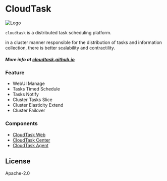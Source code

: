 # CloudTask

![Logo](https://avatars0.githubusercontent.com/u/28881302?s=150&v=4)

`cloudtask` is a distributed task scheduling platform.

in a cluster manner responsible for the distribution of tasks and information collection, there is better scalability and contractility.
##### More info at [cloudtask.github.io](https://cloudtask.github.io/cloudtask)

### Feature   
* WebUI Manage
* Tasks Timed Schedule
* Tasks Notify
* Cluster Tasks Slice
* Cluster Elasticity Extend
* Cluster Failover 

### Components

* [CloudTask Web](https://github.com/cloudtask/cloudtask-web)
* [CloudTask Center](https://github.com/cloudtask/cloudtask-center)
* [CloudTask Agent](https://github.com/cloudtask/cloudtask-agent)

## License

Apache-2.0